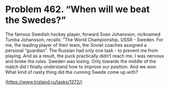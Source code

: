 # Problem 462. “When will we beat the Swedes?”

The famous Swedish hockey player, forward Sven Johansson, nicknamed Tumba Johansson, recalls: “The World Championship. USSR - Sweden. For me, the leading player of their team, the Soviet coaches assigned a personal “guardian”. The Russian had only one task - to prevent me from playing. And as a result, the puck practically didn’t reach me. I was nervous and broke the rules. Sweden was losing. Only towards the middle of the match did I finally understand how to improve our position. And we won. What kind of nasty thing did the cunning Swede come up with?

(https://www.trizland.ru/tasks/1372/)